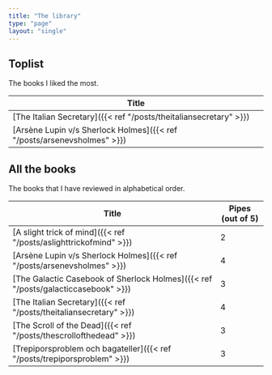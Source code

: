```yaml
---
title: "The library"
type: "page"
layout: "single"
---
```


## Toplist
The books I liked the most.

| Title |
| ----------- | 
| [The Italian Secretary]({{< ref "/posts/theitaliansecretary" >}}) |
| [Arsène Lupin v/s Sherlock Holmes]({{< ref "/posts/arsenevsholmes" >}}) |

## All the books
The books that I have reviewed in alphabetical order. 

| Title | Pipes (out of 5) |
| ----------- | ----------- | 
| [A slight trick of mind]({{< ref "/posts/aslighttrickofmind" >}}) | 2 |
| [Arsène Lupin v/s Sherlock Holmes]({{< ref "/posts/arsenevsholmes" >}}) | 4 |
| [The Galactic Casebook of Sherlock Holmes]({{< ref "/posts/galacticcasebook" >}}) | 3 |
| [The Italian Secretary]({{< ref "/posts/theitaliansecretary" >}}) | 4 |
| [The Scroll of the Dead]({{< ref "/posts/thescrollofthedead" >}}) | 3 |
| [Trepiporsproblem och bagateller]({{< ref "/posts/trepiporsproblem" >}}) | 3 |